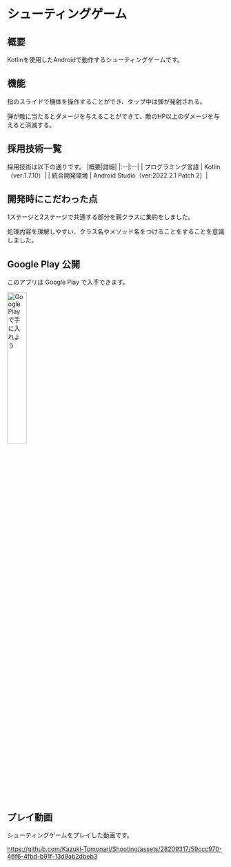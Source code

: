 # シューティングゲーム
## 概要
Kotlinを使用したAndroidで動作するシューティングゲームです。

## 機能
指のスライドで機体を操作することができ、タップ中は弾が発射される。

弾が敵に当たるとダメージを与えることができて、敵のHP以上のダメージを与えると消滅する。

## 採用技術一覧
採用技術は以下の通りです。
|概要|詳細|
|:--|:--|
| プログラミング言語 | Kotlin（ver:1.7.10）|
| 統合開発環境 | Android Studio（ver:2022.2.1 Patch 2）|

## 開発時にこだわった点
1ステージと2ステージで共通する部分を親クラスに集約をしました。

処理内容を理解しやすい、クラス名やメソッド名をつけることをすることを意識しました。

## Google Play 公開
<p>このアプリは Google Play で入手できます。</p>
<a href='https://play.google.com/store/apps/details?id=com.game.shooting&pcampaignid=pcampaignidMKT-Other-global-all-co-prtnr-py-PartBadge-Mar2515-1'><img width="30%" height="30%" alt='Google Play で手に入れよう' src='https://play.google.com/intl/ja/badges/static/images/badges/ja_badge_web_generic.png'/></a>


## プレイ動画
シューティングゲームをプレイした動画です。

https://github.com/Kazuki-Tomonari/Shooting/assets/28209317/59ccc970-46f6-4fbd-b91f-13d9ab2dbeb3




